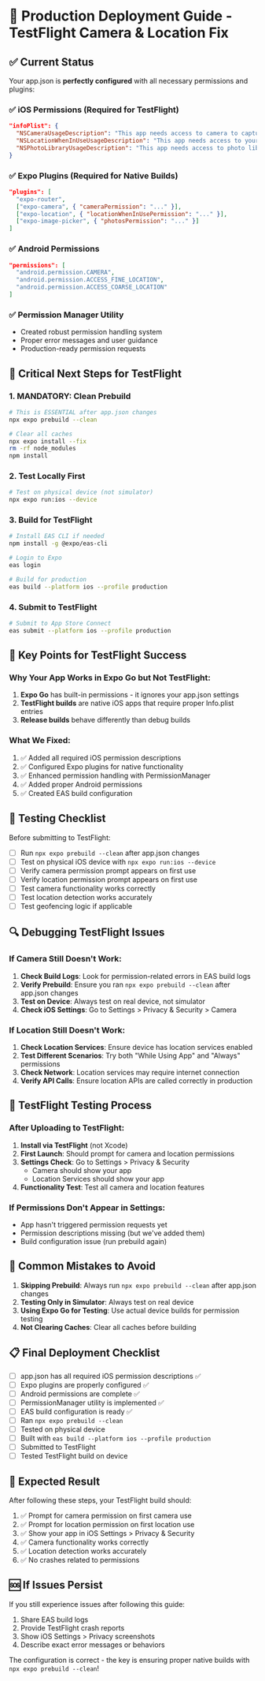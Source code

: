 # 🚀 Production Deployment Guide - TestFlight Camera & Location Fix

## ✅ Current Status

Your app.json is **perfectly configured** with all necessary permissions and plugins:

### ✅ iOS Permissions (Required for TestFlight)
```json
"infoPlist": {
  "NSCameraUsageDescription": "This app needs access to camera to capture attendance photos for verification purposes.",
  "NSLocationWhenInUseUsageDescription": "This app needs access to your location to verify your attendance location and enable geofencing features.",
  "NSPhotoLibraryUsageDescription": "This app needs access to photo library to save and manage attendance photos."
}
```

### ✅ Expo Plugins (Required for Native Builds)
```json
"plugins": [
  "expo-router",
  ["expo-camera", { "cameraPermission": "..." }],
  ["expo-location", { "locationWhenInUsePermission": "..." }],
  ["expo-image-picker", { "photosPermission": "..." }]
]
```

### ✅ Android Permissions
```json
"permissions": [
  "android.permission.CAMERA",
  "android.permission.ACCESS_FINE_LOCATION",
  "android.permission.ACCESS_COARSE_LOCATION"
]
```

### ✅ Permission Manager Utility
- Created robust permission handling system
- Proper error messages and user guidance
- Production-ready permission requests

## 🔧 Critical Next Steps for TestFlight

### 1. **MANDATORY: Clean Prebuild** 
```bash
# This is ESSENTIAL after app.json changes
npx expo prebuild --clean

# Clear all caches
npx expo install --fix
rm -rf node_modules
npm install
```

### 2. **Test Locally First**
```bash
# Test on physical device (not simulator)
npx expo run:ios --device
```

### 3. **Build for TestFlight**
```bash
# Install EAS CLI if needed
npm install -g @expo/eas-cli

# Login to Expo
eas login

# Build for production
eas build --platform ios --profile production
```

### 4. **Submit to TestFlight**
```bash
# Submit to App Store Connect
eas submit --platform ios --profile production
```

## 🎯 Key Points for TestFlight Success

### **Why Your App Works in Expo Go but Not TestFlight:**

1. **Expo Go** has built-in permissions - it ignores your app.json settings
2. **TestFlight builds** are native iOS apps that require proper Info.plist entries
3. **Release builds** behave differently than debug builds

### **What We Fixed:**

1. ✅ Added all required iOS permission descriptions
2. ✅ Configured Expo plugins for native functionality  
3. ✅ Enhanced permission handling with PermissionManager
4. ✅ Added proper Android permissions
5. ✅ Created EAS build configuration

## 🧪 Testing Checklist

Before submitting to TestFlight:

- [ ] Run `npx expo prebuild --clean` after app.json changes
- [ ] Test on physical iOS device with `npx expo run:ios --device`
- [ ] Verify camera permission prompt appears on first use
- [ ] Verify location permission prompt appears on first use
- [ ] Test camera functionality works correctly
- [ ] Test location detection works accurately
- [ ] Test geofencing logic if applicable

## 🔍 Debugging TestFlight Issues

### If Camera Still Doesn't Work:

1. **Check Build Logs**: Look for permission-related errors in EAS build logs
2. **Verify Prebuild**: Ensure you ran `npx expo prebuild --clean` after app.json changes
3. **Test on Device**: Always test on real device, not simulator
4. **Check iOS Settings**: Go to Settings > Privacy & Security > Camera

### If Location Still Doesn't Work:

1. **Check Location Services**: Ensure device has location services enabled
2. **Test Different Scenarios**: Try both "While Using App" and "Always" permissions
3. **Check Network**: Location services may require internet connection
4. **Verify API Calls**: Ensure location APIs are called correctly in production

## 📱 TestFlight Testing Process

### After Uploading to TestFlight:

1. **Install via TestFlight** (not Xcode)
2. **First Launch**: Should prompt for camera and location permissions
3. **Settings Check**: Go to Settings > Privacy & Security
   - Camera should show your app
   - Location Services should show your app
4. **Functionality Test**: Test all camera and location features

### If Permissions Don't Appear in Settings:

- App hasn't triggered permission requests yet
- Permission descriptions missing (but we've added them)
- Build configuration issue (run prebuild again)

## 🚨 Common Mistakes to Avoid

1. **Skipping Prebuild**: Always run `npx expo prebuild --clean` after app.json changes
2. **Testing Only in Simulator**: Always test on real device
3. **Using Expo Go for Testing**: Use actual device builds for permission testing
4. **Not Clearing Caches**: Clear all caches before building

## 📋 Final Deployment Checklist

- [ ] app.json has all required iOS permission descriptions ✅
- [ ] Expo plugins are properly configured ✅
- [ ] Android permissions are complete ✅
- [ ] PermissionManager utility is implemented ✅
- [ ] EAS build configuration is ready ✅
- [ ] Ran `npx expo prebuild --clean`
- [ ] Tested on physical device
- [ ] Built with `eas build --platform ios --profile production`
- [ ] Submitted to TestFlight
- [ ] Tested TestFlight build on device

## 🎉 Expected Result

After following these steps, your TestFlight build should:

1. ✅ Prompt for camera permission on first camera use
2. ✅ Prompt for location permission on first location use  
3. ✅ Show your app in iOS Settings > Privacy & Security
4. ✅ Camera functionality works correctly
5. ✅ Location detection works accurately
6. ✅ No crashes related to permissions

## 🆘 If Issues Persist

If you still experience issues after following this guide:

1. Share EAS build logs
2. Provide TestFlight crash reports
3. Show iOS Settings > Privacy screenshots
4. Describe exact error messages or behaviors

The configuration is correct - the key is ensuring proper native builds with `npx expo prebuild --clean`!